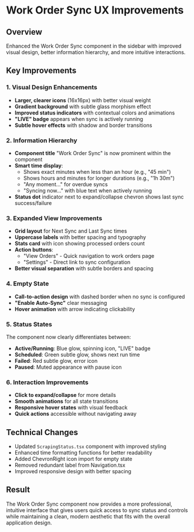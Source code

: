 # Work Order Sync UX Improvements

## Overview
Enhanced the Work Order Sync component in the sidebar with improved visual design, better information hierarchy, and more intuitive interactions.

## Key Improvements

### 1. Visual Design Enhancements
- **Larger, clearer icons** (16x16px) with better visual weight
- **Gradient background** with subtle glass morphism effect
- **Improved status indicators** with contextual colors and animations
- **"LIVE" badge** appears when sync is actively running
- **Subtle hover effects** with shadow and border transitions

### 2. Information Hierarchy
- **Component title** "Work Order Sync" is now prominent within the component
- **Smart time display**:
  - Shows exact minutes when less than an hour (e.g., "45 min")
  - Shows hours and minutes for longer durations (e.g., "1h 30m")
  - "Any moment..." for overdue syncs
  - "Syncing now..." with blue text when actively running
- **Status dot** indicator next to expand/collapse chevron shows last sync success/failure

### 3. Expanded View Improvements
- **Grid layout** for Next Sync and Last Sync times
- **Uppercase labels** with better spacing and typography
- **Stats card** with icon showing processed orders count
- **Action buttons**:
  - "View Orders" - Quick navigation to work orders page
  - "Settings" - Direct link to sync configuration
- **Better visual separation** with subtle borders and spacing

### 4. Empty State
- **Call-to-action design** with dashed border when no sync is configured
- **"Enable Auto-Sync"** clear messaging
- **Hover animation** with arrow indicating clickability

### 5. Status States
The component now clearly differentiates between:
- **Active/Running**: Blue glow, spinning icon, "LIVE" badge
- **Scheduled**: Green subtle glow, shows next run time
- **Failed**: Red subtle glow, error icon
- **Paused**: Muted appearance with pause icon

### 6. Interaction Improvements
- **Click to expand/collapse** for more details
- **Smooth animations** for all state transitions
- **Responsive hover states** with visual feedback
- **Quick actions** accessible without navigating away

## Technical Changes
- Updated `ScrapingStatus.tsx` component with improved styling
- Enhanced time formatting functions for better readability
- Added ChevronRight icon import for empty state
- Removed redundant label from Navigation.tsx
- Improved responsive design with better spacing

## Result
The Work Order Sync component now provides a more professional, intuitive interface that gives users quick access to sync status and controls while maintaining a clean, modern aesthetic that fits with the overall application design.